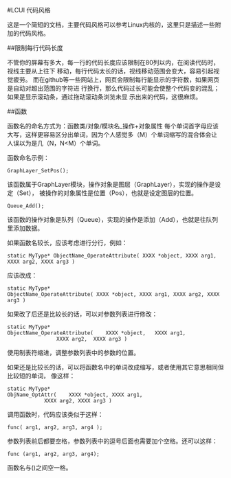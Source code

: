 #LCUI 代码风格

这是一个简短的文档，主要代码风格可以参考Linux内核的，这里只是描述一些附加的代码风格。

##限制每行代码长度

不管你的屏幕有多大，每一行的代码长度应该限制在80列以内，在阅读代码时，视线主要从上往下
移动，每行代码太长的话，视线移动范围会变大，容易引起视觉疲劳。
而在github等一些网站上，网页会限制每行能显示的字符数，如果网页是自动对超出范围的字符进
行换行，那么代码过长可能会使整个代码变的混乱；如果是显示滚动条，通过拖动滚动条浏览未显
示出来的代码，这很麻烦。

##函数

函数名的命名方式为：函数类/对象/模块名_操作+对象属性
每个单词首字母应该大写，这样更容易区分出单词，因为个人感觉多（M）个单词缩写的混合体会让
人误以为是几（N，N<M）个单词。

函数命名示例：

	GraphLayer_SetPos();

该函数属于GraphLayer模块，操作对象是图层（GraphLayer），实现的操作是设定（Set），
被操作的对象属性是位置（Pos），也就是设定图层的位置。

	Queue_Add();

该函数的操作对象是队列（Queue），实现的操作是添加（Add），也就是往队列里添加数据。

如果函数名较长，应该考虑进行分行，例如：

	static MyType* ObjectName_OperateAttribute( XXXX *object, XXXX arg1, XXXX arg2, XXXX arg3 )

应该改成：

	static MyType* 
	ObjectName_OperateAttribute( XXXX *object, XXXX arg1, XXXX arg2, XXXX arg3 )

如果改了后还是比较长的话，可以对参数列表进行修改：

	static MyType* 
	ObjectName_OperateAttribute(	XXXX *object,	XXXX arg1,
					XXXX arg2,	XXXX arg3 )

使用制表符缩进，调整参数列表中的参数的位置。

如果还是比较长的话，可以将函数名中的单词改成缩写，或者使用其它意思相同但比较短的单词，
像这样：

	static MyType* 
	ObjName_OptAttr(	XXXX *object, XXXX arg1,
				XXXX arg2, XXXX arg3 )

调用函数时，代码应该类似于这样：

	func( arg1, arg2, arg3, arg4 );

参数列表前后都要空格，参数列表中的逗号后面也需要加个空格。还可以这样：

	func (arg1, arg2, arg3, arg4);

函数名与()之间空一格。




